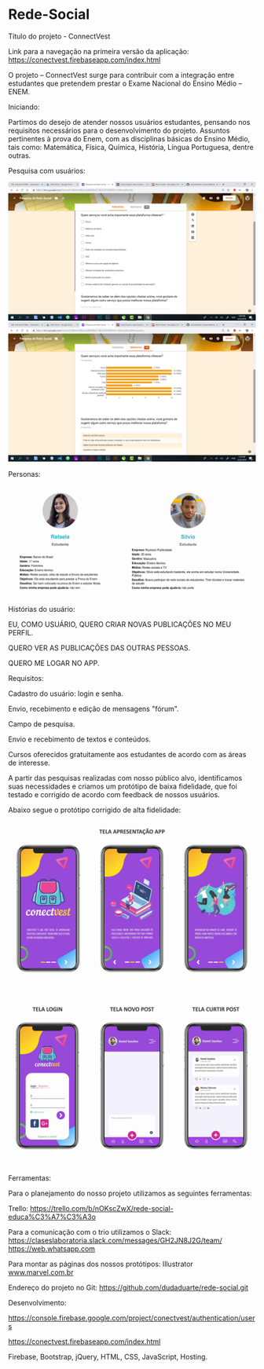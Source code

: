 # Rede-Social

Título do projeto - ConnectVest

Link para a navegação na primeira versão da aplicação: https://conectvest.firebaseapp.com/index.html

O projeto – ConnectVest surge para contribuir com a integração entre estudantes que pretendem prestar o Exame Nacional do Ensino Médio – ENEM.
   
Iniciando:

Partimos do desejo de atender nossos usuários estudantes, pensando nos requisitos necessários para o desenvolvimento do projeto. 
Assuntos pertinentes à prova do Enem, com as disciplinas básicas do Ensino Médio, tais como: Matemática, Física, Química, História,     Língua Portuguesa, dentre outras.

Pesquisa com usuários:

![link](https://github.com/dudaduarte/rede-social/blob/master/Test_Usabilidade1.png)
![link](https://github.com/dudaduarte/rede-social/blob/master/Test_Usabilidade2.png)

Personas:

![link](https://github.com/dudaduarte/rede-social/blob/master/personas.jpg)

Histórias do usuário:

EU, COMO USUÁRIO, QUERO CRIAR NOVAS PUBLICAÇÕES NO MEU PERFIL.

QUERO VER AS PUBLICAÇÕES DAS OUTRAS PESSOAS.

QUERO ME LOGAR NO APP.

    
Requisitos: 

Cadastro do usuário: login e senha.

Envio, recebimento e edição de mensagens "fórum".

Campo de pesquisa.

Envio e recebimento de textos e conteúdos. 

Cursos oferecidos gratuitamente aos estudantes de acordo com as áreas de interesse.

 
A partir das pesquisas realizadas com nosso público alvo, identificamos suas necessidades e criamos um protótipo de baixa fidelidade, que foi testado e corrigido de acordo com feedback de nossos usuários.

Abaixo segue o protótipo corrigido de alta fidelidade:
![link](https://github.com/dudaduarte/rede-social/blob/master/prototipo-alta-fidelidade-1.jpg)
![link](https://github.com/dudaduarte/rede-social/blob/master/prototipo-alta-fidelidade-2.jpg)

Ferramentas:

Para o planejamento do nosso projeto utilizamos as seguintes ferramentas:

Trello:
https://trello.com/b/nOKscZwX/rede-social-educa%C3%A7%C3%A3o

Para a comunicação com o trio utilizamos o Slack: 
https://claseslaboratoria.slack.com/messages/GH2JN8J2G/team/
https://web.whatsapp.com

Para montar as páginas dos nossos protótipos:
Illustrator
www.marvel.com.br

Endereço do projeto no Git:
https://github.com/dudaduarte/rede-social.git

Desenvolvimento:

https://console.firebase.google.com/project/conectvest/authentication/users

https://conectvest.firebaseapp.com/index.html

Firebase, Bootstrap, jQuery, HTML, CSS, JavaScript, Hosting.

 
 
